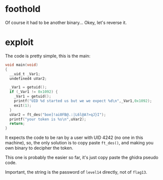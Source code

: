 # foothold

Of course it had to be another binary... Okey, let's reverse it.

# exploit

The code is pretty simple, this is the main:
```c
void main(void)
{
  __uid_t _Var1;
  undefined4 uVar2;

  _Var1 = getuid();
  if (_Var1 != 0x1092) {
    _Var1 = getuid();
    printf("UID %d started us but we we expect %d\n",_Var1,0x1092);
    exit(1);
  }
  uVar2 = ft_des("boe]!ai0FB@.:|L6l@A?>qJ}I");
  printf("your token is %s\n",uVar2);
  return;
}
```

It expects the code to be ran by a user with UID 4242 (no one in this machine),
so, the only solution is to copy paste `ft_des()`, and making you own binary to
decipher the token.

This one is probably the easier so far, it's just copy paste the ghidra pseudo
code.

Important, the string is the password of `level14` directly, not of `flag13`.
